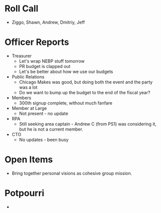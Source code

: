 # Roll Call

- Ziggo, Shawn, Andrew, Dmitriy, Jeff
  
# Officer Reports

- Treasurer
  - Let's wrap NEBP stuff tomorrow
  - PR budget is clapped out
  - Let's be better about how we use our budgets
- Public Relations
  - Chicago Makes was good, but doing both the event and the party was a lot
  - Do we want to bump up the budget to the end of the fiscal year?
- Members
  - 300th signup complete, without much fanfare
- Member at Large
  - Not present - no update
- RPA
  - Still seeking area captain - Andrew C (from PS1) was considering it, but he is not a current member.
- CTO
  - No updates - been busy

# Open Items
  - Bring together personal visions as cohesive group mission.

# Potpourri
  - 
